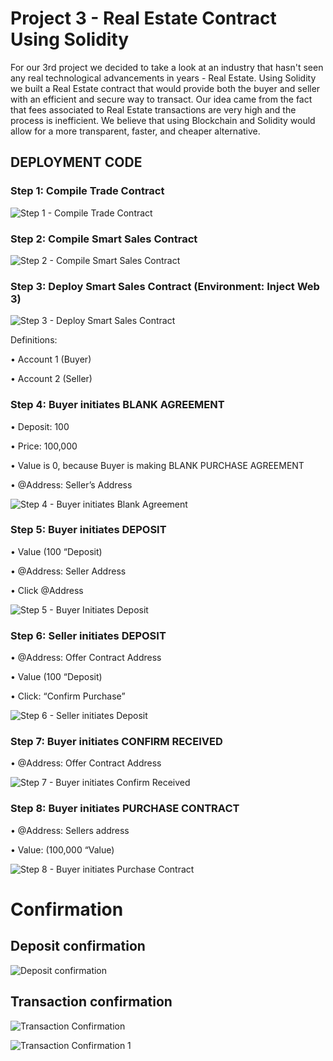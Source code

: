 # Project 3 - Real Estate Contract Using Solidity

For our 3rd project we decided to take a look at an industry that hasn't seen any real technological advancements in years - Real Estate. Using Solidity we built a Real Estate contract that would provide both the buyer and seller with an efficient and secure way to transact. Our idea came from the fact that fees associated to Real Estate transactions are very high and the process is inefficient. We believe that using Blockchain and Solidity would allow for a more transparent, faster, and cheaper alternative.

## DEPLOYMENT CODE

### Step 1: Compile Trade Contract
![Step 1 - Compile Trade Contract](https://user-images.githubusercontent.com/74984280/120895214-fac1f880-c5e9-11eb-9570-d65884b3e2b7.png)

### Step 2: Compile Smart Sales Contract 
![Step 2 - Compile Smart Sales Contract](https://user-images.githubusercontent.com/74984280/120895228-07465100-c5ea-11eb-8c38-45e47b07b4d0.png)

### Step 3: Deploy Smart Sales Contract (Environment: Inject Web 3) 
![Step 3 - Deploy Smart Sales Contract](https://user-images.githubusercontent.com/74984280/120895240-13321300-c5ea-11eb-8a34-93ce972feae7.png)

Definitions: 

•	Account 1 (Buyer)

•	Account 2 (Seller) 

### Step 4: Buyer initiates BLANK AGREEMENT 
•	Deposit: 100

•	Price: 100,000

•	Value is 0, because Buyer is making BLANK PURCHASE AGREEMENT 

•	@Address: Seller’s Address 

![Step 4 - Buyer initiates Blank Agreement](https://user-images.githubusercontent.com/74984280/120895264-2a710080-c5ea-11eb-8c44-624964052453.png)


### Step 5: Buyer initiates DEPOSIT 

•	Value (100 “Deposit)

•	@Address: Seller Address 

•	Click @Address

![Step 5 - Buyer Initiates Deposit](https://user-images.githubusercontent.com/74984280/120895268-2f35b480-c5ea-11eb-9f8f-2fd389439f80.png)


### Step 6: Seller initiates DEPOSIT 

•	@Address: Offer Contract Address 

•	Value (100 “Deposit) 

•	Click: “Confirm Purchase”

![Step 6 - Seller initiates Deposit](https://user-images.githubusercontent.com/74984280/120895275-33fa6880-c5ea-11eb-8aeb-b1f6104249da.png)

### Step 7: Buyer initiates CONFIRM RECEIVED 

•	@Address: Offer Contract Address 

![Step 7 - Buyer initiates Confirm Received](https://user-images.githubusercontent.com/74984280/120895279-38bf1c80-c5ea-11eb-9207-afe98d7253e5.png)


### Step 8: Buyer initiates PURCHASE CONTRACT 

•	@Address: Sellers address 

•	Value: (100,000 “Value) 

![Step 8 - Buyer initiates Purchase Contract](https://user-images.githubusercontent.com/74984280/120895284-3e1c6700-c5ea-11eb-8ddf-68e55ac44126.png)


# Confirmation

## Deposit confirmation

![Deposit confirmation](https://user-images.githubusercontent.com/74984280/120895297-4eccdd00-c5ea-11eb-9cd7-3bdab94eea09.png)

## Transaction confirmation

![Transaction Confirmation](https://user-images.githubusercontent.com/74984280/120895311-59877200-c5ea-11eb-948b-3c8468871108.png)

![Transaction Confirmation 1](https://user-images.githubusercontent.com/74984280/120895315-5b513580-c5ea-11eb-9859-766fb9108330.png)



